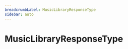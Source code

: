 ```yaml
---
breadcrumbLabel: MusicLibraryResponseType
sidebar: auto
---
```


# MusicLibraryResponseType

<ProxySummary/>

<ApiDocs/>
